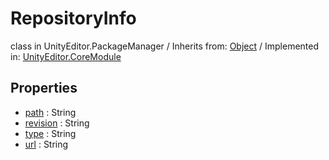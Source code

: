 # RepositoryInfo
class in UnityEditor.PackageManager
 / Inherits from: <a href="https://docs.unity3d.com/6000.0/Documentation/ScriptReference/Object.html">Object</a> / Implemented in: <a href="https://docs.unity3d.com/6000.0/Documentation/ScriptReference/UnityEditor.CoreModule.html">UnityEditor.CoreModule</a>

## Properties
- <a href="https://docs.unity3d.com/6000.0/Documentation/ScriptReference/RepositoryInfo-path.html">path</a> : String
- <a href="https://docs.unity3d.com/6000.0/Documentation/ScriptReference/RepositoryInfo-revision.html">revision</a> : String
- <a href="https://docs.unity3d.com/6000.0/Documentation/ScriptReference/RepositoryInfo-type.html">type</a> : String
- <a href="https://docs.unity3d.com/6000.0/Documentation/ScriptReference/RepositoryInfo-url.html">url</a> : String
